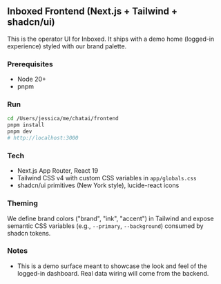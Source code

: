 ## Inboxed Frontend (Next.js + Tailwind + shadcn/ui)

This is the operator UI for Inboxed. It ships with a demo home (logged-in experience) styled with our brand palette.

### Prerequisites

- Node 20+
- pnpm

### Run

```bash
cd /Users/jessica/me/chatai/frontend
pnpm install
pnpm dev
# http://localhost:3000
```

### Tech

- Next.js App Router, React 19
- Tailwind CSS v4 with custom CSS variables in `app/globals.css`
- shadcn/ui primitives (New York style), lucide-react icons

### Theming

We define brand colors ("brand", "ink", "accent") in Tailwind and expose semantic CSS variables (e.g., `--primary`, `--background`) consumed by shadcn tokens.

### Notes

- This is a demo surface meant to showcase the look and feel of the logged-in dashboard. Real data wiring will come from the backend.
